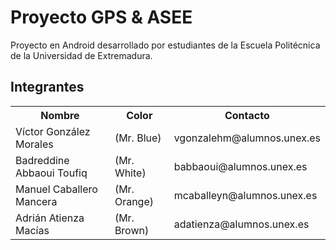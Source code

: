# Proyecto GPS & ASEE

Proyecto en Android desarrollado por estudiantes de la Escuela Politécnica de la Universidad de Extremadura.

## Integrantes

<table>
    <tr>
        <th>Nombre</th>
        <th>Color</th>
        <th>Contacto</th>
    </tr>
    <tr>
        <td>Víctor González Morales</td>
        <td>(Mr. Blue)</span> </td>
        <td>vgonzalehm@alumnos.unex.es</td>
    </tr>
    <tr>
        <td>Badreddine Abbaoui Toufiq</td>
        <td>(Mr. White)</td>
        <td>babbaoui@alumnos.unex.es</td>
    </tr>
    <tr>
        <td>Manuel Caballero Mancera</td>
        <td>(Mr. Orange)</td>
        <td>mcaballeyn@alumnos.unex.es</td>
    </tr>
    <tr>
        <td>Adrián Atienza Macías</td>
        <td>(Mr. Brown)</td>
        <td>adatienza@alumnos.unex.es</td>
    </tr>
</table>
